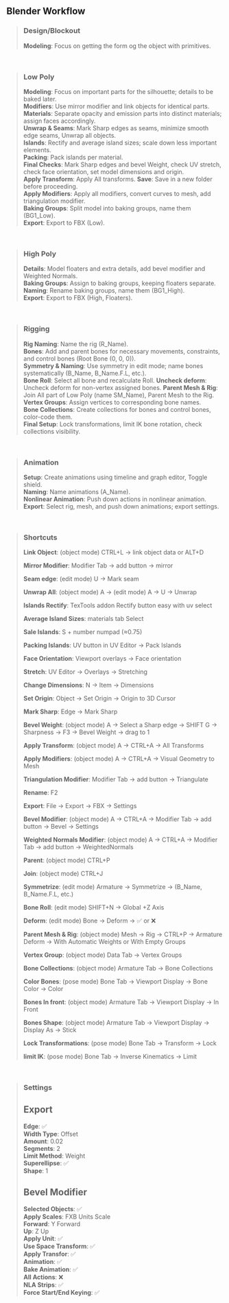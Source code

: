 <link rel="stylesheet" href="../style.css">

## Blender Workflow

> ### Design/Blockout
> **Modeling**: Focus on getting the form og the object with primitives.  

<br>

> ### Low Poly  
> **Modeling**: Focus on important parts for the silhouette; details to be baked later.  
> **Modifiers**: Use mirror modifier and link objects for identical parts.  
> **Materials**: Separate opacity and emission parts into distinct materials; assign faces accordingly.  
> **Unwrap & Seams**: Mark Sharp edges as seams, minimize smooth edge seams, Unwrap all objects.  
> **Islands**: Rectify and average island sizes; scale down less important elements.  
> **Packing**: Pack islands per material.  
> **Final Checks**: Mark Sharp edges and bevel Weight, check UV stretch, check face orientation, set model dimensions and origin.  
> **Apply Transform**: Apply All transforms.
> **Save**: Save in a new folder before proceeding.  
> **Apply Modifiers**: Apply all modifiers, convert curves to mesh, add triangulation modifier.  
> **Baking Groups**: Split model into baking groups, name them (BG1_Low).  
> **Export**: Export to FBX (Low).

<br>

> ### High Poly  
> **Details**: Model floaters and extra details, add bevel modifier and Weighted Normals.  
> **Baking Groups**: Assign to baking groups, keeping floaters separate.  
> **Naming**: Rename baking groups, name them (BG1_High).  
> **Export**: Export to FBX (High, Floaters).  

<br>

> ### Rigging  
> **Rig Naming**: Name the rig (R_Name).  
> **Bones**: Add and parent bones for necessary movements, constraints, and control bones (Root Bone (0, 0, 0)).  
> **Symmetry & Naming**: Use symmetry in edit mode; name bones systematically (B_Name, B_Name.F.L, etc.).  
> **Bone Roll**: Select all bone and recalculate Roll.
> **Uncheck deform**: Uncheck deform for non-vertex assigned bones.
> **Parent Mesh & Rig**: Join All part of Low Poly (name SM_Name), Parent Mesh to the Rig.  
> **Vertex Groups**: Assign vertices to corresponding bone names.  
> **Bone Collections**: Create collections for bones and control bones, color-code them.  
> **Final Setup**: Lock transformations, limit IK bone rotation, check collections visibility.  

<br>

> ### Animation  
> **Setup**: Create animations using timeline and graph editor, Toggle shield.  
> **Naming**: Name animations (A_Name).  
> **Nonlinear Animation**: Push down actions in nonlinear animation.  
> **Export**: Select rig, mesh, and push down animations; export settings.  

<br>

> ### Shortcuts
> **Link Object**: (object mode) CTRL+L → link object data or ALT+D
> 
> **Mirror Modifier**: Modifier Tab → add button → mirror
> 
> **Seam edge**: (edit mode) U → Mark seam
> 
> **Unwrap All**: (object mode) A → (edit mode) A  → U → Unwrap
> 
> **Islands Rectify**: TexTools addon Rectify button easy with uv select 
> 
> **Average Island Sizes**: materials tab Select 
> 
> **Sale Islands**: S + number numpad (≈0.75)
> 
> **Packing Islands**: UV button in UV Editor → Pack Islands
> 
> **Face Orientation**: Viewport overlays → Face orientation
> 
> **Stretch**: UV Editor → Overlays → Stretching
> 
> **Change Dimensions**: N → Item → Dimensions
> 
> **Set Origin**: Object → Set Origin → Origin to 3D Cursor
> 
> **Mark Sharp**: Edge → Mark Sharp
> 
> **Bevel Weight**: (object mode) A → Select a Sharp edge → SHIFT G → Sharpness → F3 → Bevel Weight → drag to 1
> 
> **Apply Transform**: (object mode) A → CTRL+A → All Transforms
> 
> **Apply Modifiers**: (object mode) A → CTRL+A → Visual Geometry to Mesh
> 
> **Triangulation Modifier**: Modifier Tab → add button → Triangulate
> 
> **Rename**: F2
> 
> **Export**: File → Export → FBX → Settings
> 
> **Bevel Modifier**: (object mode) A → CTRL+A →  Modifier Tab → add button → Bevel → Settings
> 
> **Weighted Normals Modifier**: (object mode) A → CTRL+A →  Modifier Tab → add button → WeightedNormals
> 
> **Parent**: (object mode) CTRL+P
> 
> **Join**: (object mode) CTRL+J
> 
> **Symmetrize**: (edit mode) Armature → Symmetrize → (B_Name, B_Name.F.L, etc.)
> 
> **Bone Roll**: (edit mode) SHIFT+N → Global +Z Axis
> 
> **Deform**: (edit mode) Bone → Deform → ✅ or ❌
> 
> **Parent Mesh & Rig**: (object mode) Mesh → Rig → CTRL+P → Armature Deform → With Automatic Weights or With Empty Groups
> 
> **Vertex Group**: (object mode) Data Tab → Vertex Groups
> 
> **Bone Collections**: (object mode) Armature Tab → Bone Collections
> 
> **Color Bones**: (pose mode) Bone Tab → Viewport Display → Bone Color → Color
> 
> **Bones In front**: (object mode) Armature Tab → Viewport Display → In Front
> 
> **Bones Shape**: (object mode) Armature Tab → Viewport Display → Display As → Stick
> 
> **Lock Transformations**: (pose mode) Bone Tab → Transform → Lock
> 
> **limit IK**: (pose mode) Bone Tab → Inverse Kinematics → Limit

<br>

> ### Settings
> ## Export
> **Edge**: ✅  
> **Width Type**: Offset  
> **Amount**: 0.02  
> **Segments**: 2  
> **Limit Method**: Weight  
> **Superellipse**: ✅  
> **Shape**: 1  
> 
> ## Bevel Modifier
> **Selected Objects**: ✅  
> **Apply Scales**: FXB Units Scale  
> **Forward**: Y Forward  
> **Up**: Z Up  
> **Apply Unit**: ✅  
> **Use Space Transform**: ✅  
> **Apply Transfor**: ✅  
> **Animation**: ✅  
> **Bake Animation**: ✅  
> **All Actions**: ❌  
> **NLA Strips**: ✅  
> **Force Start/End Keying**: ✅  

